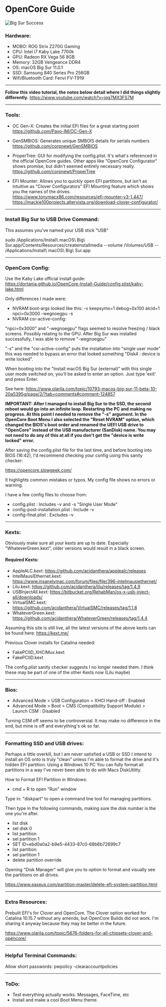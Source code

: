 # OpenCore Guide

![Big Sur Success](https://i.ibb.co/5vphKWX/Screenshot-2020-11-30-at-23-13-08.png)

### Hardware:

 - MOBO: ROG Strix Z270G Gaming 
 - CPU: Intel i7 Kaby Lake 7700k 
 - GPU: Radeon RX Vega 56 8GB 
 -  Memory: 32GB Vengeance DDR4 
 - OS: macOS Big Sur 11.0.1 
 - SSD: Samsung 840 Series Pro 256GB 
 - Wifi/Bluetooth Card: Fenvi FV-T919

----------------

**Follow this video tutorial, the notes below detail where I did things slightly differently.** 
https://www.youtube.com/watch?v=jqg7MX3FS7M

----------------

### Tools:

- OC Gen-X: Creates the initial EFI files for a great starting point
https://github.com/Pavo-IM/OC-Gen-X

- GenSMBIOS: Generates unique SMBOIS details for serials numbers
https://github.com/corpnewt/GenSMBIOS

- ProperTree: GUI for modifying the config.plist. It's what's referenced in the official OpenCore guides. Other apps like "OpenCore Configurator" shows promise, but didn't seemed entirely necessary really. 
https://github.com/corpnewt/ProperTree

- EFI Mounter: Allows you to quickly open EFI partitions, but isn't as intuitive as "Clover Configurators" EFI Mounting feature which shows you the names of the drives. 
https://www.tonymacx86.com/resources/efi-mounter-v3-1.447/
https://mackie100projects.altervista.org/download-clover-configurator/

----------------

### Install Big Sur to USB Drive Command:

This assumes you've named your USB stick "USB"

sudo /Applications/Install\ macOS\ Big\ Sur.app/Contents/Resources/createinstallmedia --volume /Volumes/USB -- /Applications/Install\ macOS\ Big\ Sur.app

----------------

### OpenCore Config:

Use the Kaby Lake official install guide: 
https://dortania.github.io/OpenCore-Install-Guide/config.plist/kaby-lake.html

Only differences I made were:

- NVRAM boot-args looked like this: -v keepsyms=1 debug=0x100 alcid=1 npci=0x3000 -wegnoegpu -s
- NVRAM csr-active-config: <FF0F0000>

"npci=0x3000" and "-wegnoegpu" flags seemed to resolve freezing / black screens. Possibly relating to the GPU. After Big Sur was installed successfully, I was able to remove "-wegnoegpu"

"-s" and the "csr-active-config" puts the installation into "single user mode" this was needed to bypass an error that looked something "Disk4 : device is write locked".

When booting into the "Install macOS Big Sur (external)" with this single user mode switched on, you'll be asked to enter an option. Just type 'exit' and press Enter.
 
See here: https://www.olarila.com/topic/10793-macos-big-sur-11-beta-10-20a5395g/page/2/?tab=comments#comment-124857

**IMPORTANT: After I managed to install Big Sur to the SSD, the second reboot would go into an infinite loop. Restarting the PC and making no progress. At this point I needed to remove the "-s" argument. In the OpenCore Boot Menu I also selected the "Reset NVRAM" option, which changed the BIOS's boot order and renamed the UEFI USB drive to "OpenCore" instead of the USB manufacturer (SanDisk) name. You may not need to do any of this at all if you don't get the "device is write locked" error.** 

After saving the config.plist file for the last time, and before booting into BIOS (16:42), I'd recommend checking your config using this sanity checker:

https://opencore.slowgeek.com/

It highlights common mistakes or typos. My config file shows no errors or warning. 

I have a few config files to choose from:

- config.plist : Includes -v and -s "Single User Mode"
- config-post-installation.plist : Include -v
- config-final.plist : Excludes -v

----------------

### Kexts: 

Obviously make sure all your kexts are up to date. Especially "WhateverGreen.kext", older versions would result in a black screen.

#### Required Kexts: 

- AppleALC.kext: https://github.com/acidanthera/applealc/releases
- IntelMausiEthernet.kext: https://www.insanelymac.com/forum/files/file/396-intelmausiethernet/
- Lilu.kext: https://github.com/acidanthera/lilu/releases/tag/1.4.9
- USBInjectAll.kext: https://bitbucket.org/RehabMan/os-x-usb-inject-all/downloads/
- VirtualSMC.kext: https://github.com/acidanthera/VirtualSMC/releases/tag/1.1.8
- WhateverGreen.kext: https://github.com/acidanthera/WhateverGreen/releases/tag/1.4.4

Assuming this site is still live, all the latest versions of the above kexts can be found here: https://kext.me/ 

Previous Clover installs for Catalina needed: 

- FakePCIID_XHCIMux.kext
- FakePCIID.kext

The config.plist sanity checker suggests I no longer needed them. I think these may be part of one of the other Kexts now (Lilu maybe)

----------------

### Bios: 

- Advanced Mode > USB Configuration > XHCI Hand-off : Enabled
- Advanced Mode > Boot > CMS (Compatibility Support Module) > Launch CSM : Disabled

Turning CSM off seems to be controversial. It may make no difference in the end, but mine is off and everything's ok so far. 

----------------

### Formatting SSD and USB drives:

Perhaps a little overkill, but I am never satisfied a USB or SSD I intend to install an OS onto is truly "clean" unless I'm able to format the drive and it's hidden EFI partition. Using a Windows 10 PC You can fully format all partitions in a way I've never been able to do with Macs DiskUtility. 

How to Format EFI Partition in Windows:

 - cmd + R to open "Run" window

Type in: "diskpart" to open a command line tool for managing partitions.  

Then type in the following commands, making sure the disk number is the one you're after.

- list disk
- sel disk 0
- list partition
- sel partition 1
- SET ID=ebd0a0a2-b9e5-4433-87c0-68b6b72699c7
- list partition
- sel partition 1
- delete partition override

Opening "Disk Manager" will give you to option to format and visually see the partitions on all drives.  

https://www.easeus.com/partition-master/delete-efi-system-partition.html

----------------

### Extra Resources:

Prebuilt EFI's for Clover and OpenCore.
The Clover option worked for Catalina 10.15.7 without any amends, but OpenCore
Builds did not work. I'm sharing it anyway because they may be better in the future.

https://www.olarila.com/topic/5676-folders-for-all-chipsets-clover-and-opencore/

----------------

### Helpful Terminal Commands:

Allow short passwords:
pwpolicy -clearaccountpolicies

----------------

### ToDo:

- Test everything actually works. Messages, FaceTime, etc
- Install and make a cool Boot Menu theme. 
